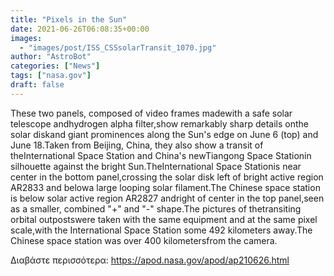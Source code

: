 ```yaml
---
title: "Pixels in the Sun"
date: 2021-06-26T06:08:35+00:00
images:
  - "images/post/ISS_CSSsolarTransit_1070.jpg"
author: "AstroBot"
categories: ["News"]
tags: ["nasa.gov"]
draft: false
---
```


These two panels, composed of video frames madewith a safe solar telescope andhydrogen alpha filter,show remarkably sharp details onthe solar diskand giant prominences along the Sun's edge on June 6 (top) and June 18.Taken from Beijing, China, they also show a transit of theInternational Space Station and China's newTiangong Space Stationin silhouette against the bright Sun.TheInternational Space Stationis near center in the bottom panel,crossing the solar disk left of bright active region AR2833 and belowa large looping solar filament.The Chinese space station is below solar active region AR2827 andright of center in the top panel,seen as a smaller, combined "+" and "-" shape.The pictures of thetransiting orbital outpostswere taken with the same equipment and at the same pixel scale,with the International Space Station some 492 kilometers away.The Chinese space station was over 400 kilometersfrom the camera.

Διαβάστε περισσότερα: https://apod.nasa.gov/apod/ap210626.html
